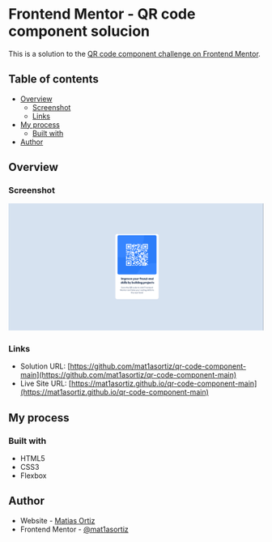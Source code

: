 # Frontend Mentor - QR code component solucion

This is a solution to the [QR code component challenge on Frontend Mentor](https://www.frontendmentor.io/challenges/qr-code-component-iux_sIO_H).

## Table of contents

- [Overview](#overview)
  - [Screenshot](#screenshot)
  - [Links](#links)
- [My process](#my-process)
  - [Built with](#built-with)
- [Author](#author)


## Overview

### Screenshot

![](./screenshot.PNG)

### Links

- Solution URL: [https://github.com/mat1asortiz/qr-code-component-main](https://github.com/mat1asortiz/qr-code-component-main)
- Live Site URL: [https://mat1asortiz.github.io/qr-code-component-main](https://mat1asortiz.github.io/qr-code-component-main)

## My process

### Built with

- HTML5
- CSS3
- Flexbox

## Author

- Website - [Matias Ortiz](https://portafolio-matias-ortiz.000webhostapp.com/)
- Frontend Mentor - [@mat1asortiz](https://www.frontendmentor.io/profile/mat1asortiz)
